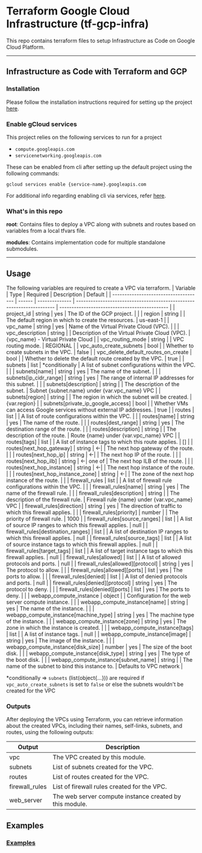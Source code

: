 # Terraform Google Cloud Infrastructure (tf-gcp-infra)

This repo contains terraform files to setup Infrastructure as Code on Google Cloud Platform.

---

## Infrastructure as Code with Terraform and GCP

### Installation

Please follow the installation instructions required for setting up the project [here](INSTALLATION.md).

### Enable gCloud services

This project relies on the following services to run for a project

- `compute.googleapis.com`
- `servicenetworking.googleapis.com`

These can be enabled from cli after setting up the default project using the following commands:

    gcloud services enable {service-name}.googleapis.com

For additional info regarding enabling cli via services, refer [here](https://cloud.google.com/sdk/gcloud/reference/services/enable).

### What's in  this repo

**root**: Contains files to deploy a VPC along with subnets and routes based on variables from a local tfvars file.

**modules**: Contains implementation code for multiple standalone submodules.

---

## Usage

The following variables are required to create a VPC via terraform.
| Variable                              | Type   | Required       | Description                                                           | Default                                       |
| ------------------------------------- | ------ | -------------- | --------------------------------------------------------------------- | --------------------------------------------- |
| project_id                            | string | yes            | The ID of the GCP project.                                            |                                               |
| region                                | string |                | The default region in which to create the resources.                  | us-east-1                                     |
| vpc_name                              | string | yes            | Name of the Virtual Private Cloud (VPC).                              |                                               |
| vpc_description                       | string |                | Description of the Virtual Private Cloud (VPC).                       | {vpc_name} - Virtual Private Cloud            |
| vpc_routing_mode                      | string |                | VPC routing mode.                                                     | REGIONAL                                      |
| vpc_auto_create_subnets               | bool   |                | Whether to create subnets in the VPC.                                 | false                                         |
| vpc_delete_default_routes_on_create   | bool   |                | Whether to delete the default route created by the VPC.               | true                                          |
| subnets                               | list   | *conditionally | A list of subnet configurations within the VPC.                       |                                               |
| subnets[name]                         | string | yes            | The name of the subnet.                                               |                                               |
| subnets[ip_cidr_range]                | string | yes            | The range of internal IP addresses for this subnet.                   |                                               |
| subnets[description]                  | string |                | The description of the subnet.                                        | Subnet {subnet.name} under {var.vpc_name} VPC |
| subnets[region]                       | string |                | The region in which the subnet will be created.                       | {var.region}                                  |
| subnets[private_ip_google_access]     | bool   |                | Whether VMs can access Google services without external IP addresses. | true                                          |
| routes                                | list   |                | A list of route configurations within the VPC.                        |                                               |
| routes[name]                          | string | yes            | The name of the route.                                                |                                               |
| routes[dest_range]                    | string | yes            | The destination range of the route.                                   |                                               |
| routes[description]                   | string |                | The description of the route.                                         | Route {name} under {var.vpc_name} VPC         |
| routes[tags]                          | list   |                | A list of instance tags to which this route applies.                  | []                                            |
| routes[next_hop_gateway]              | string | <-\|           | The next hop gateway of the route.                                    |                                               |
| routes[next_hop_ip]                   | string | <-\|           | The next hop IP of the route.                                         |                                               |
| routes[next_hop_ilb]                  | string | <-\|  one of   | The next hop ILB of the route.                                        |                                               |
| routes[next_hop_instance]             | string | <-\|           | The next hop instance of the route.                                   |                                               |
| routes[next_hop_instance_zone]        | string | <-\|           | The zone of the next hop instance of the route.                       |                                               |
| firewall_rules                        | list   |                | A list of firewall rule configurations within the VPC.                |                                               |
| firewall_rules[name]                  | string | yes            | The name of the firewall rule.                                        |                                               |
| firewall_rules[description]           | string |                | The description of the firewall rule.                                 | Firewall rule {name} under {var.vpc_name} VPC |
| firewall_rules[direction]             | string | yes            | The direction of traffic to which this firewall applies.              |                                               |
| firewall_rules[priority]              | number |                | The priority of firewall rule.                                        | 1000                                          |
| firewall_rules[source_ranges]         | list   |                | A list of source IP ranges to which this firewall applies.            | null                                          |
| firewall_rules[destination_ranges]    | list   |                | A list of destination IP ranges to which this firewall applies.       | null                                          |
| firewall_rules[source_tags]           | list   |                | A list of source instance tags to which this firewall applies.        | null                                          |
| firewall_rules[target_tags]           | list   |                | A list of target instance tags to which this firewall applies.        | null                                          |
| firewall_rules[allowed]               | list   |                | A list of allowed protocols and ports.                                | null                                          |
| firewall_rules[allowed]\[protocol]    | string | yes            | The protocol to allow.                                                |                                               |
| firewall_rules[allowed]\[ports]       | list   | yes            | The ports to allow.                                                   |                                               |
| firewall_rules[denied]                | list   |                | A list of denied protocols and ports.                                 | null                                          |
| firewall_rules[denied]\[protocol]     | string | yes            | The protocol to deny.                                                 |                                               |
| firewall_rules[denied]\[ports]        | list   | yes            | The ports to deny.                                                    |                                               |
| webapp_compute_instance               | object |                | Configuration for the web server compute instance.                    |                                               |
| webapp_compute_instance[name]         | string | yes            | The name of the instance.                                             |                                               |
| webapp_compute_instance[machine_type] | string | yes            | The machine type of the instance.                                     |                                               |
| webapp_compute_instance[zone]         | string | yes            | The zone in which the instance is created.                            |                                               |
| webapp_compute_instance[tags]         | list   |                | A list of instance tags.                                              | null                                          |
| webapp_compute_instance[image]        | string | yes            | The image of the instance.                                            |                                               |
| webapp_compute_instance[disk_size]    | number | yes            | The size of the boot disk.                                            |                                               |
| webapp_compute_instance[disk_type]    | string | yes            | The type of the boot disk.                                            |                                               |
| webapp_compute_instance[subnet_name]  | string |                | The name of the subnet to bind this instance to.                      | Defaults to VPC network                       |

\*conditionally => `subnets` (list(object{...})) are required if `vpc_auto_create_subnets` is set to `false` or else the subnets wouldn't be created for the VPC

### Outputs

After deploying the VPCs using Terraform, you can retrieve information about the created VPCs, including their names, self-links, subnets, and routes, using the following outputs:

| Output         | Description                                             |
| -------------- | ------------------------------------------------------- |
| vpc            | The VPC created by this module.                         |
| subnets        | List of subnets created for the VPC.                    |
| routes         | List of routes created for the VPC.                     |
| firewall_rules | List of firewall rules created for the VPC.             |
| web_server     | The web server compute instance created by this module. |

## Examples

### [Examples](EXAMPLES.md)
